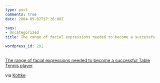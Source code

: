 ```yaml
---
type: post
comments: true
date: 2004-09-02T17:26:00Z

tags:
- Uncategorized
title: The range of facial expressions needed to become a successfu

wordpress_id: 291
---
```


[The range of facial expressions needed to become a successful Table Tennis player](http://story.news.yahoo.com/news?tmpl=story&u=/040822/483/oly10608221348)  

via [Kottke](http://www.kottke.org)

